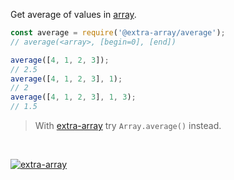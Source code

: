 Get average of values in [array].

```javascript
const average = require('@extra-array/average');
// average(<array>, [begin=0], [end])

average([4, 1, 2, 3]);
// 2.5
average([4, 1, 2, 3], 1);
// 2
average([4, 1, 2, 3], 1, 3);
// 1.5
```
> With [extra-array] try `Array.average()` instead.
<br>


[![extra-array](https://i.imgur.com/nwyrmkW.jpg)](https://www.npmjs.com/package/extra-array)

[extra-array]: https://www.npmjs.com/package/extra-array
[array]: https://developer.mozilla.org/en-US/docs/Web/JavaScript/Guide/Indexed_collections
